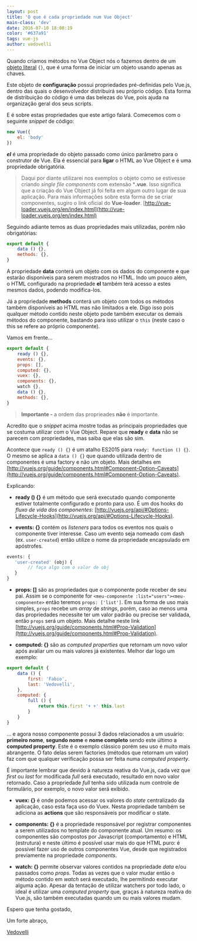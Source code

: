```yaml
---
layout: post
title: 'O que é cada propriedade num Vue Object'
main-class: 'dev'
date: 2016-07-10 18:08:19 
color: '#637a91'
tags: vue-js
author: vedovelli
---
```


Quando criamos métodos no Vue Object nós o fazemos dentro de um [objeto literal](http://blog.caelum.com.br/criacao-de-objetos-em-javascript/) `{}`, que é uma forma de iniciar um objeto usando apenas as chaves.

Este objeto de **configuração** possui propriedades pré-definidas pelo Vue.js, dentro das quais o desenvolvedor distribuirá seu próprio código. Esta forma de distribuição do código é uma das belezas do Vue, pois ajuda na organização geral dos seus scripts.

E é sobre estas propriedades que este artigo falará. Comecemos com o seguinte *snippet* de código:

```javascript
new Vue({
    el: 'body'
})
```

***el*** é uma propriedade do objeto passado como único parâmetro para o construtor de Vue. Ela é essencial para **ligar** o HTML ao Vue Object e é uma propriedade obrigatória.

> Daqui por diante utilizarei nos exemplos o objeto como se estivesse criando *single file components* com extensão ***.vue**. Isso significa que a criação do Vue Object já foi feita em algum outro lugar de sua aplicação. Para mais informações sobre esta forma de se criar componentes, sugiro o link oficial do **Vue-loader**. [http://vue-loader.vuejs.org/en/index.html](http://vue-loader.vuejs.org/en/index.html)

Seguindo adiante temos as duas propriedades mais utilizadas, porém não obrigatórias:

```javascript
export default {
    data () {},
    methods: {},
}
```

A propriedade **data** conterá um objeto com os dados do componente e que estarão disponíveis para serem mostrados no HTML. Indo um pouco além, o HTML configurado na propriedade **el** também terá acesso a estes mesmos dados, podendo modifica-los.

Já a propriedade **methods** conterá um objeto com todos os métodos também disponíveis ao HTML mas não limitados a ele. Digo isso pois qualquer método contido neste objeto pode também executar os demais métodos do componente, bastando para isso utilizar o `this` (neste caso o this se refere ao próprio componente).

Vamos em frente...

```javascript
export default {
    ready () {},
    events: {},
    props: [],
    computed: {},
    vuex: {},
    components: {},
    watch {},
    data () {},
    methods: {},
}
```

>**Importante -** a ordem das proprieades **não** é importante.

Acredito que o *snippet* acima mostre todas as principais propriedades que se costuma utilizar com o Vue Object. Repare que **ready** e **data** não se parecem com propriedades, mas saiba que elas são sim.

Acontece que `ready () {}` é um atalho ES2015 para `ready: function () {}`. O mesmo se aplica a `data () {}` que quando utilizada dentro de componentes é uma factory e não um objeto. Mais detalhes em [http://vuejs.org/guide/components.html#Component-Option-Caveats](http://vuejs.org/guide/components.html#Component-Option-Caveats).

Explicando:

* **ready () {}** é um método que será executado quando componente estiver totalmente configurado e pronto para uso. É um dos hooks do *fluxo de vida dos componentes*: [http://vuejs.org/api/#Options-Lifecycle-Hooks](http://vuejs.org/api/#Options-Lifecycle-Hooks).

* **events: {}** contém os *listeners* para todos os eventos nos quais o componente tiver interesse. Caso um evento seja nomeado com dash (ex. `user-created`) então utilize o nome da propriedade encapsulado em apóstrofes.
```javascript
events: {
   'user-created' (obj) {
        // faça algo com o valor de obj
   }
}
```
* **props: []** são as propriedades que o componente pode receber de seu pai. Assim se o componente for `<meu-componente :list="users"><meu-componente>` então teremos `props: ['list']`. Em sua forma de uso mais simples, `props` recebe um *array* de *strings*, porém, caso ao menos uma das propriedades necessite ter um valor padrão ou precise ser validada, então `props` será um objeto. Mais detalhe neste link [http://vuejs.org/guide/components.html#Prop-Validation](http://vuejs.org/guide/components.html#Prop-Validation).

* **computed: {}** são as *computed properties* que retornam um novo valor após avaliar um ou mais valores já existentes. Melhor dar logo um exemplo:

```javascript
export default {
    data () {
        first: 'Fabio',
        last: 'Vedovelli',
    },
    computed: {
        full () {
            return this.first '+ +' this.last
        }
    }
}
```
... e agora nosso componente possui 3 dados relacionados a um usuário: **primeiro nome**, **segundo nome** e **nome completo** sendo este último a **computed property**. Este é o exemplo clássico porém seu uso é muito mais abrangente. O fato delas serem factories (métodos que retornam um valor) faz com que qualquer verificação possa ser feita numa *computed property*.

É importante lembrar que devido à natureza reativa do Vue.js, cada vez que *first* ou *last* for modificada *full* será executado, resultado em novo valor retornado. Caso a propriedade *full* tenha sido utilizada num controle de formulário, por exemplo, o novo valor será exibido.

* **vuex: {}** é onde podemos acessar os valores do *state* centralizado da aplicação, caso esta faça uso do Vuex. Nesta propriedade também se adiciona as **actions** que são responsáveis por modificar o state.

* **components: {}** é a propriedade responsável por registrar componentes a serem utilizados no template do componente atual. Um resumo: os componentes são compostos por Javascript (comportamento) e HTML (estrutura) e neste último é possível usar mais do que HTML puro: é possível fazer uso de outros componentes Vue, desde que registrados previamente na propriedade *components*.

* **watch: {}** permite observar valores contidos na propriedade *data* e/ou passados como *props*. Todas as vezes que o valor mudar então o método contido em *watch* será executado, lhe permitindo executar alguma ação. Apesar da tentação de utilizar watchers por todo lado, o ideal é utilizar uma *computed property* que, graças à natureza reativa do Vue.js, são também executadas quando um ou mais valores mudam.

Espero que tenha gostado,

Um forte abraço,

[Vedovelli](http://vedcasts.com.br)
